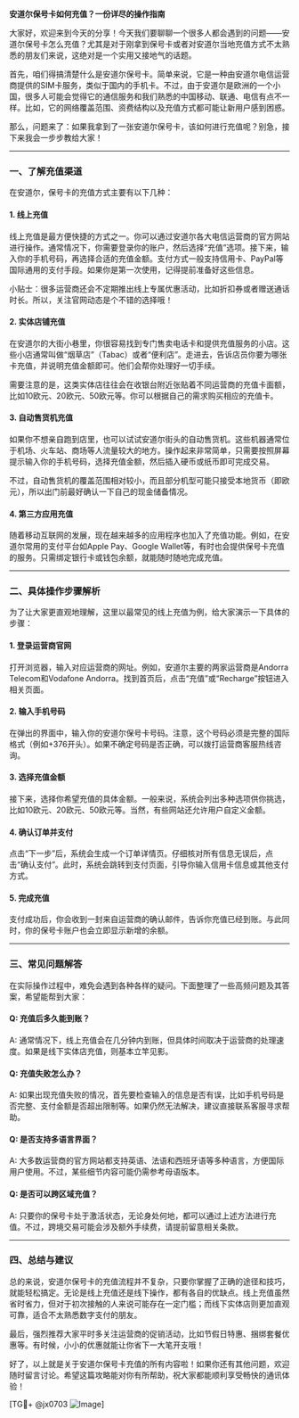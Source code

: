 **安道尔保号卡如何充值？一份详尽的操作指南**

大家好，欢迎来到今天的分享！今天我们要聊聊一个很多人都会遇到的问题——安道尔保号卡怎么充值？尤其是对于刚拿到保号卡或者对安道尔当地充值方式不太熟悉的朋友们来说，这绝对是一个实用又接地气的话题。

首先，咱们得搞清楚什么是安道尔保号卡。简单来说，它是一种由安道尔电信运营商提供的SIM卡服务，类似于国内的手机卡。不过，由于安道尔是欧洲的一个小国，很多人可能会觉得它的通信服务和我们熟悉的中国移动、联通、电信有点不一样。比如，它的网络覆盖范围、资费结构以及充值方式都可能让新用户感到困惑。

那么，问题来了：如果我拿到了一张安道尔保号卡，该如何进行充值呢？别急，接下来我会一步步教给大家！

---

### 一、了解充值渠道

在安道尔，保号卡的充值方式主要有以下几种：

#### 1. **线上充值**
   线上充值是最方便快捷的方式之一。你可以通过安道尔各大电信运营商的官方网站进行操作。通常情况下，你需要登录你的账户，然后选择“充值”选项。接下来，输入你的手机号码，再选择合适的充值金额。支付方式一般支持信用卡、PayPal等国际通用的支付手段。如果你是第一次使用，记得提前准备好这些信息。

   小贴士：很多运营商还会不定期推出线上专属优惠活动，比如折扣券或者赠送通话时长。所以，关注官网动态是个不错的选择哦！

#### 2. **实体店铺充值**
   在安道尔的大街小巷里，你很容易找到专门售卖电话卡和提供充值服务的小店。这些小店通常叫做“烟草店”（Tabac）或者“便利店”。走进去，告诉店员你要为哪张卡充值，并说明充值金额即可。他们会帮你处理好一切手续。

   需要注意的是，这类实体店往往会在收银台附近张贴着不同运营商的充值卡面额，比如10欧元、20欧元、50欧元等。你可以根据自己的需求购买相应的充值卡。

#### 3. **自动售货机充值**
   如果你不想亲自跑到店里，也可以试试安道尔街头的自动售货机。这些机器通常位于机场、火车站、商场等人流量较大的地方。操作起来非常简单，只需要按照屏幕提示输入你的手机号码，选择充值金额，然后插入硬币或纸币即可完成交易。

   不过，自动售货机的覆盖范围相对较小，而且部分机型可能只接受本地货币（即欧元），所以出门前最好确认一下自己的现金储备情况。

#### 4. **第三方应用充值**
   随着移动互联网的发展，现在越来越多的应用程序也加入了充值功能。例如，在安道尔常用的支付平台如Apple Pay、Google Wallet等，有时也会提供保号卡充值的服务。只需绑定银行卡或钱包余额，就能随时随地完成充值。

---

### 二、具体操作步骤解析

为了让大家更直观地理解，这里以最常见的线上充值为例，给大家演示一下具体的步骤：

#### 1. 登录运营商官网
   打开浏览器，输入对应运营商的网址。例如，安道尔主要的两家运营商是Andorra Telecom和Vodafone Andorra。找到首页后，点击“充值”或“Recharge”按钮进入相关页面。

#### 2. 输入手机号码
   在弹出的界面中，输入你的安道尔保号卡号码。注意，这个号码必须是完整的国际格式（例如+376开头）。如果不确定号码是否正确，可以拨打运营商客服热线咨询。

#### 3. 选择充值金额
   接下来，选择你希望充值的具体金额。一般来说，系统会列出多种选项供你挑选，比如10欧元、20欧元、50欧元等。当然，有些网站还允许用户自定义金额。

#### 4. 确认订单并支付
   点击“下一步”后，系统会生成一个订单详情页。仔细核对所有信息无误后，点击“确认支付”。此时，系统会跳转到支付页面，引导你输入信用卡信息或其他支付方式。

#### 5. 完成充值
   支付成功后，你会收到一封来自运营商的确认邮件，告诉你充值已经到账。与此同时，你的保号卡账户也会立即显示新增的余额。

---

### 三、常见问题解答

在实际操作过程中，难免会遇到各种各样的疑问。下面整理了一些高频问题及其答案，希望能帮到大家：

#### Q: 充值后多久能到账？
A: 通常情况下，线上充值会在几分钟内到账，但具体时间取决于运营商的处理速度。如果是线下实体店充值，则基本立竿见影。

#### Q: 充值失败怎么办？
A: 如果出现充值失败的情况，首先要检查输入的信息是否有误，比如手机号码是否完整、支付金额是否超出限制等。如果仍然无法解决，建议直接联系客服寻求帮助。

#### Q: 是否支持多语言界面？
A: 大多数运营商的官方网站都支持英语、法语和西班牙语等多种语言，方便国际用户使用。不过，某些细节内容可能仍需参考母语版本。

#### Q: 是否可以跨区域充值？
A: 只要你的保号卡处于激活状态，无论身处何地，都可以通过上述方法进行充值。不过，跨境交易可能会涉及额外手续费，请提前留意相关条款。

---

### 四、总结与建议

总的来说，安道尔保号卡的充值流程并不复杂，只要你掌握了正确的途径和技巧，就能轻松搞定。无论是线上充值还是线下操作，都有各自的优缺点。线上充值虽然省时省力，但对于初次接触的人来说可能存在一定门槛；而线下实体店则更加直观可靠，适合不太熟悉数字支付的朋友。

最后，强烈推荐大家平时多关注运营商的促销活动，比如节假日特惠、捆绑套餐优惠等。有时候，小小的优惠就能让你省下一大笔开支哦！

好了，以上就是关于安道尔保号卡充值的所有内容啦！如果你还有其他问题，欢迎随时留言讨论。希望这篇攻略能对你有所帮助，祝大家都能顺利享受畅快的通讯体验！

[TG💪+ @jx0703 ![Image](https://github.com/user-attachments/assets/dbca1d08-cadb-493c-b0ec-ad6f7a83f270)]